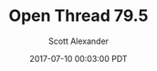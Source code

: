 ---
layout: podcast
title: "Open Thread 79.5"
author: Scott Alexander
description: https://slatestarcodex.com/2017/07/10/open-thread-79-5/
date: 2017-07-10 00:03:00 PDT
length: 94372
duration: 23
guid: open-thread-79-5
---